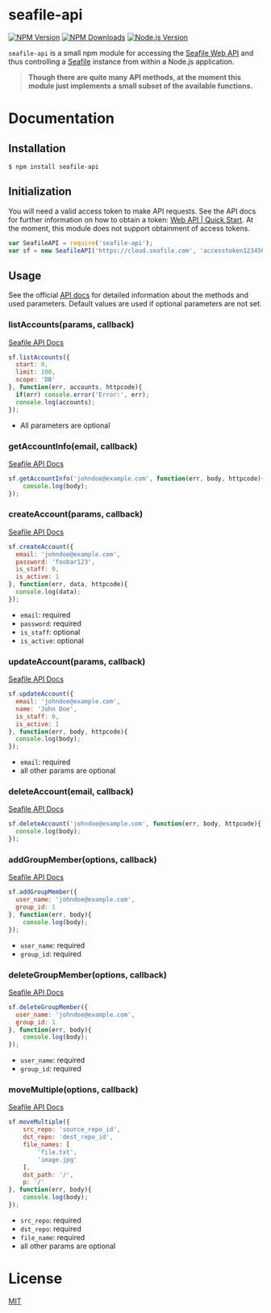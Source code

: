 # seafile-api

[![NPM Version][npm-image]][npm-url]
[![NPM Downloads][downloads-image]][downloads-url]
[![Node.js Version][node-version-image]][node-version-url]

`seafile-api` is a small npm module for accessing the [Seafile Web API](http://manual.seafile.com/develop/web_api.html) and thus controlling a [Seafile](https://www.seafile.com/en/home/) instance from within a Node.js application.

> **Though there are quite many API methods, at the moment this module just implements a small subset of the available functions.**

# Documentation
## Installation
```
$ npm install seafile-api
```

## Initialization
You will need a valid access token to make API requests. See the API docs for further information on how to obtain a token: [Web API | Quick Start](http://manual.seafile.com/develop/web_api.html#quick-start).
At the moment, this module does not support obtainment of access tokens.

```js
var SeafileAPI = require('seafile-api');
var sf = new SeafileAPI('https://cloud.seafile.com', 'accesstoken123456789');
```

## Usage

See the official [API docs](http://manual.seafile.com/develop/web_api.html) for detailed information about the methods and used parameters.
Default values are used if optional parameters are not set.


### listAccounts(params, callback)
[Seafile API Docs](http://manual.seafile.com/develop/web_api.html#list-accounts)

```js
sf.listAccounts({
  start: 0,
  limit: 100,
  scope: 'DB'
}, function(err, accounts, httpcode){
  if(err) console.error('Error:', err);
  console.log(accounts);
});
```

* All parameters are optional


### getAccountInfo(email, callback)
[Seafile API Docs](http://manual.seafile.com/develop/web_api.html#get-account)

```js
sf.getAccountInfo('johndoe@example.com', function(err, body, httpcode){
    console.log(body);
});
```


### createAccount(params, callback)
[Seafile API Docs](http://manual.seafile.com/develop/web_api.html#create-account)

```js
sf.createAccount({
  email: 'johndoe@example.com',
  password: 'foobar123',
  is_staff: 0,
  is_active: 1
}, function(err, data, httpcode){
  console.log(data);
});
```

* `email`: required
* `password`: required
* `is_staff`: optional
* `is_active`: optional


### updateAccount(params, callback)
[Seafile API Docs](http://manual.seafile.com/develop/web_api.html#update-account)

```js
sf.updateAccount({
  email: 'johndoe@example.com',
  name: 'John Doe',
  is_staff: 0,
  is_active: 1
}, function(err, body, httpcode){
  console.log(body);
});
```

* `email`: required
* all other params are optional


### deleteAccount(email, callback)
[Seafile API Docs](http://manual.seafile.com/develop/web_api.html#delete-account)

```js
sf.deleteAccount('johndoe@example.com', function(err, body, httpcode){
  console.log(body);
});
```



### addGroupMember(options, callback)
[Seafile API Docs](http://manual.seafile.com/develop/web_api.html#add-a-group-member)

```js
sf.addGroupMember({
  user_name: 'johndoe@example.com',
  group_id: 1
}, function(err, body){
    console.log(body);
});
```

* `user_name`: required
* `group_id`: required

### deleteGroupMember(options, callback)
[Seafile API Docs](http://manual.seafile.com/develop/web_api.html#delete-a-group-member)

```js
sf.deleteGroupMember({
  user_name: 'johndoe@example.com',
  group_id: 1
}, function(err, body){
    console.log(body);
});
```

* `user_name`: required
* `group_id`: required


### moveMultiple(options, callback)
[Seafile API Docs](https://manual.seafile.com/develop/web_api.html#multiple-files-directories-move)

```js
sf.moveMultiple({
    src_repo: 'source_repo_id',
    dst_repo: 'dest_repo_id',
    file_names: [
        'file.txt',
        'image.jpg'
    ],
    dst_path: '/',
    p: '/'
}, function(err, body){
    console.log(body);
});
```

* `src_repo`: required
* `dst_repo`: required
* `file_name`: required
* all other params are optional


# License
[MIT](https://opensource.org/licenses/MIT)


[npm-image]: https://img.shields.io/npm/v/seafile-api.svg
[npm-url]: https://npmjs.org/package/seafile-api
[node-version-image]: http://img.shields.io/node/v/seafile-api.svg
[node-version-url]: http://nodejs.org/download/
[downloads-image]: https://img.shields.io/npm/dm/seafile-api.svg
[downloads-url]: https://npmjs.org/package/seafile-api
